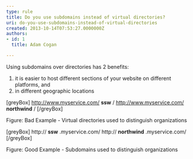 ```yaml
---
type: rule
title: Do you use subdomains instead of virtual directories?
uri: do-you-use-subdomains-instead-of-virtual-directories
created: 2013-10-14T07:53:27.0000000Z
authors:
- id: 1
  title: Adam Cogan

---
```


Using subdomains over directories has 2 benefits:
 
1. it is easier to host different sections of your website on different platforms, and
2. in different geographic locations


[greyBox]  http://www.myservice.com/ **ssw** /
http://www.myservice.com/ **northwind** /  [/greyBox]

Figure: Bad Example - Virtual directories used to distinguish organizations



[greyBox]  http:// **ssw** .myservice.com/
http:// **northwind** .myservice.com/
  [/greyBox]

Figure: Good Example - Subdomains used to distinguish organizations

